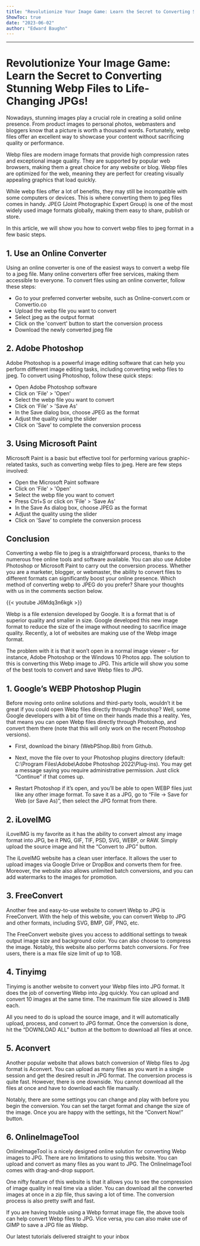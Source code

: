 ```yaml
---
title: "Revolutionize Your Image Game: Learn the Secret to Converting Stunning Webp Files to Life-Changing JPGs!"
ShowToc: true 
date: "2023-06-02"
author: "Edward Baughn"
---
```

*****
# Revolutionize Your Image Game: Learn the Secret to Converting Stunning Webp Files to Life-Changing JPGs!

Nowadays, stunning images play a crucial role in creating a solid online presence. From product images to personal photos, webmasters and bloggers know that a picture is worth a thousand words. Fortunately, webp files offer an excellent way to showcase your content without sacrificing quality or performance. 

Webp files are modern image formats that provide high compression rates and exceptional image quality. They are supported by popular web browsers, making them a great choice for any website or blog. Webp files are optimized for the web, meaning they are perfect for creating visually appealing graphics that load quickly. 

While webp files offer a lot of benefits, they may still be incompatible with some computers or devices. This is where converting them to jpeg files comes in handy. JPEG (Joint Photographic Expert Group) is one of the most widely used image formats globally, making them easy to share, publish or store. 

In this article, we will show you how to convert webp files to jpeg format in a few basic steps. 

## 1. Use an Online Converter

Using an online converter is one of the easiest ways to convert a webp file to a jpeg file. Many online converters offer free services, making them accessible to everyone. To convert files using an online converter, follow these steps:

- Go to your preferred converter website, such as Online-convert.com or Convertio.co
- Upload the webp file you want to convert 
- Select jpeg as the output format 
- Click on the 'convert' button to start the conversion process 
- Download the newly converted jpeg file 

## 2. Adobe Photoshop

Adobe Photoshop is a powerful image editing software that can help you perform different image editing tasks, including converting webp files to jpeg. To convert using Photoshop, follow these quick steps:

- Open Adobe Photoshop software 
- Click on 'File' > 'Open' 
- Select the webp file you want to convert 
- Click on 'File' > 'Save As' 
- In the Save dialog box, choose JPEG as the format 
- Adjust the quality using the slider 
- Click on 'Save' to complete the conversion process 

## 3. Using Microsoft Paint

Microsoft Paint is a basic but effective tool for performing various graphic-related tasks, such as converting webp files to jpeg. Here are few steps involved: 

- Open the Microsoft Paint software 
- Click on 'File' > 'Open' 
- Select the webp file you want to convert 
- Press Ctrl+S or click on 'File' > 'Save As' 
- In the Save As dialog box, choose JPEG as the format 
- Adjust the quality using the slider 
- Click on 'Save' to complete the conversion process 

## Conclusion 

Converting a webp file to jpeg is a straightforward process, thanks to the numerous free online tools and software available. You can also use Adobe Photoshop or Microsoft Paint to carry out the conversion process. Whether you are a marketer, blogger, or webmaster, the ability to convert files to different formats can significantly boost your online presence. Which method of converting webp to JPEG do you prefer? Share your thoughts with us in the comments section below.

{{< youtube J6Mdq3n6kgk >}} 



Webp is a file extension developed by Google. It is a format that is of superior quality and smaller in size. Google developed this new image format to reduce the size of the image without needing to sacrifice image quality. Recently, a lot of websites are making use of the Webp image format. 
 
The problem with it is that it won’t open in a normal image viewer – for instance, Adobe Photoshop or the Windows 10 Photos app. The solution to this is converting this Webp image to JPG. This article will show you some of the best tools to convert and save Webp files to JPG.
 
## 1. Google’s WEBP Photoshop Plugin
 
Before moving onto online solutions and third-party tools, wouldn’t it be great if you could open Webp files directly through Photoshop? Well, some Google developers with a bit of time on their hands made this a reality. Yes, that means you can open Webp files directly through Photoshop, and convert them there (note that this will only work on the recent Photoshop versions).
 
- First, download the binary (WebPShop.8bi) from Github.

 
- Next, move the file over to your Photoshop plugins directory (default: C:\Program Files\Adobe\Adobe Photoshop 2022\Plug-ins\). You may get a message saying you require administrative permission. Just click “Continue” if that comes up.

 
- Restart Photoshop if it’s open, and you’ll be able to open WEBP files just like any other image format. To save it as a JPG, go to “File -> Save for Web (or Save As)”, then select the JPG format from there.

 
## 2. iLoveIMG
 
iLoveIMG is my favorite as it has the ability to convert almost any image format into JPG, be it PNG, GIF, TIF, PSD, SVG, WEBP, or RAW. Simply upload the source image and hit the “Convert to JPG” button. 
 
The iLoveIMG website has a clean user interface. It allows the user to upload images via Google Drive or DropBox and converts them for free. Moreover, the website also allows unlimited batch conversions, and you can add watermarks to the images for promotion.
 
## 3. FreeConvert
 
Another free and easy-to-use website to convert Webp to JPG is FreeConvert. With the help of this website, you can convert Webp to JPG and other formats, including SVG, BMP, GIF, PNG, etc. 
 
The FreeConvert website gives you access to additional settings to tweak output image size and background color. You can also choose to compress the image. Notably, this website also performs batch conversions. For free users, there is a max file size limit of up to 1GB. 
 
## 4. Tinyimg
 
Tinyimg is another website to convert your Webp files into JPG format. It does the job of converting Webp into Jpg quickly. You can upload and convert 10 images at the same time. The maximum file size allowed is 3MB each.
 
All you need to do is upload the source image, and it will automatically upload, process, and convert to JPG format. Once the conversion is done, hit the “DOWNLOAD ALL” button at the bottom to download all files at once. 
 
## 5. Aconvert
 
Another popular website that allows batch conversion of Webp files to Jpg format is Aconvert. You can upload as many files as you want in a single session and get the desired result in JPG format. The conversion process is quite fast. However, there is one downside. You cannot download all the files at once and have to download each file manually.
 
Notably, there are some settings you can change and play with before you begin the conversion. You can set the target format and change the size of the image. Once you are happy with the settings, hit the “Convert Now!” button. 
 
## 6. OnlineImageTool
 
OnlineImageTool is a nicely designed online solution for converting Webp images to JPG. There are no limitations to using this website. You can upload and convert as many files as you want to JPG. The OnlineImageTool comes with drag-and-drop support. 
 
One nifty feature of this website is that it allows you to see the compression of image quality in real time via a slider. You can download all the converted images at once in a zip file, thus saving a lot of time. The conversion process is also pretty swift and fast. 
 
If you are having trouble using a Webp format image file, the above tools can help convert Webp files to JPG. Vice versa, you can also make use of GIMP to save a JPG file as Webp.
 
Our latest tutorials delivered straight to your inbox




